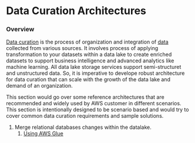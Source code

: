 # Data Curation Architectures

### Overview

[Data curation](https://en.wikipedia.org/wiki/Data_curation) is the process of organization and integration of [data](https://en.wikipedia.org/wiki/Data) collected from various sources. It involves process of applying transformation to your datasets within a data lake to create enriched datasets to support business intelligence and advanced analytics like machine learning. All data lake storage services support semi-structuret  and unstructured data. So, it is imperative to develope robust architecture for data curation that can scale with the growth of the data lake and demand of an organization.

This section would go over some reference architectures that are recommended and widely used by AWS customer in different scenarios. This section is intentionally designed to be scenario based and would try to cover common data curation requirements and sample solutions.

1. Merge relational databases changes within the datalake.
   1. [Using AWS Glue](data-curation-using-aws-glue.md)

